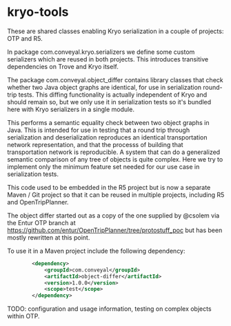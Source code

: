# kryo-tools

These are shared classes enabling Kryo serialization in a couple of projects: OTP and R5.

In package com.conveyal.kryo.serializers we define some custom serializers which are reused in both projects. This introduces transitive dependencies on Trove and Kryo itself.

The package com.conveyal.object_differ contains library classes that check whether two Java object graphs are identical, for use in serialization round-trip tests. This diffing functionality is actually independent of Kryo and should remain so, but we only use it in serialization tests so it's bundled here with Kryo serializers in a single module.

This performs a semantic equality check between two object graphs in Java. This is intended for use in testing that a round trip through serialization and deserialization reproduces an identical transportation network representation, and that the processs of building that transportation network is reproducible. A system that can do a generalized semantic comparison of any tree of objects is quite complex. Here we try to implement only the minimum feature set needed for our use case in serialization tests.

This code used to be embedded in the R5 project but is now a separate Maven / Git project so that it can be reused in
multiple projects, including R5 and OpenTripPlanner.

The object differ started out as a copy of the one supplied by @csolem via the Entur OTP branch at
https://github.com/entur/OpenTripPlanner/tree/protostuff_poc but has been mostly rewritten at this point.

To use it in a Maven project include the following dependency:

```XML
        <dependency>
            <groupId>com.conveyal</groupId>
            <artifactId>object-differ</artifactId>
            <version>1.0.0</version>
            <scope>test</scope>
        </dependency>
```

TODO: configuration and usage information, testing on complex objects within OTP.
